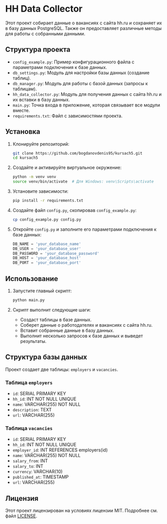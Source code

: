 # HH Data Collector

Этот проект собирает данные о вакансиях с сайта hh.ru и сохраняет их в базу данных PostgreSQL. Также он предоставляет различные методы для работы с собранными данными.

## Структура проекта

- `config_example.py`: Пример конфигурационного файла с параметрами подключения к базе данных.
- `db_settings.py`: Модуль для настройки базы данных (создание таблиц).
- `db_manager.py`: Модуль для работы с базой данных (запросы к таблицам).
- `hh_data_collector.py`: Модуль для получения данных с сайта hh.ru и их вставки в базу данных.
- `main.py`: Точка входа в приложение, которая связывает все модули вместе.
- `requirements.txt`: Файл с зависимостями проекта.

## Установка

1. Клонируйте репозиторий:
    ```sh
    git clone https://github.com/bogdanovdenis95/kursach5.git
    cd kursach5
    ```

2. Создайте и активируйте виртуальное окружение:
    ```sh
    python -m venv venv
    source venv/bin/activate  # Для Windows: venv\Scripts\activate
    ```

3. Установите зависимости:
    ```sh
    pip install -r requirements.txt
    ```

4. Создайте файл `config.py`, скопировав `config_example.py`:
    ```sh
    cp config_example.py config.py
    ```

5. Откройте `config.py` и заполните его параметрами подключения к базе данных:
    ```python
    DB_NAME = 'your_database_name'
    DB_USER = 'your_database_user'
    DB_PASSWORD = 'your_database_password'
    DB_HOST = 'your_database_host'
    DB_PORT = 'your_database_port'
    ```

## Использование

1. Запустите главный скрипт:
    ```sh
    python main.py
    ```

2. Скрипт выполнит следующие шаги:
    - Создаст таблицы в базе данных.
    - Соберет данные о работодателях и вакансиях с сайта hh.ru.
    - Вставит собранные данные в базу данных.
    - Выполнит несколько запросов к базе данных и выведет результаты.

## Структура базы данных

Проект создает две таблицы: `employers` и `vacancies`.

### Таблица `employers`
- `id`: SERIAL PRIMARY KEY
- `hh_id`: INT NOT NULL UNIQUE
- `name`: VARCHAR(255) NOT NULL
- `description`: TEXT
- `url`: VARCHAR(255)

### Таблица `vacancies`
- `id`: SERIAL PRIMARY KEY
- `hh_id`: INT NOT NULL UNIQUE
- `employer_id`: INT REFERENCES employers(id)
- `name`: VARCHAR(255) NOT NULL
- `salary_from`: INT
- `salary_to`: INT
- `currency`: VARCHAR(10)
- `published_at`: TIMESTAMP
- `url`: VARCHAR(255)

## Лицензия

Этот проект лицензирован на условиях лицензии MIT. Подробнее см. файл [LICENSE](LICENSE).
